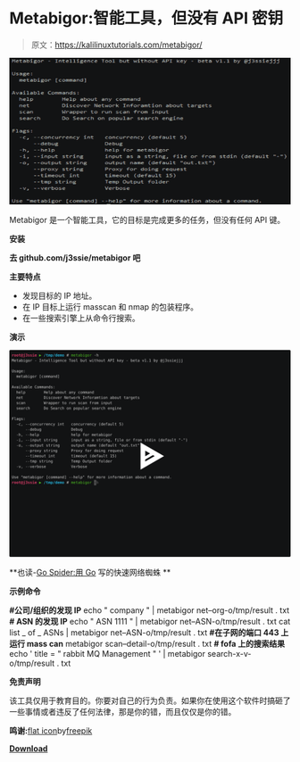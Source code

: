 # Metabigor:智能工具，但没有 API 密钥

> 原文：<https://kalilinuxtutorials.com/metabigor/>

[![Metabigor : Intelligence Tool But Without API Key](img/54c5bc3bc712f6933821a5c1564aaa86.png "Metabigor : Intelligence Tool But Without API Key")](https://1.bp.blogspot.com/-zOyAvKVOTFI/XlCa_BD6NNI/AAAAAAAAFEI/5IPDGyOS6H8OGOcGZ3w2MshYFJhkzLXagCLcBGAsYHQ/s1600/New%25281%2529.png)

Metabigor 是一个智能工具，它的目标是完成更多的任务，但没有任何 API 键。

**安装**

**去 github.com/j3ssie/metabigor 吧**

**主要特点**

*   发现目标的 IP 地址。
*   在 IP 目标上运行 masscan 和 nmap 的包装程序。
*   在一些搜索引擎上从命令行搜索。

**演示**

[![](img/02afacb31fa53a519ea6358dfe56746d.png)](https://asciinema.org/a/301745)

**也读-[Go Spider:用 Go](https://kalilinuxtutorials.com/gospider/) 写的快速网络蜘蛛 **

**示例命令**

**#公司/组织的发现 IP**
echo " company " | metabigor net–org-o/tmp/result . txt
**# ASN 的发现 IP**
echo " ASN 1111 " | metabigor net–ASN-o/tmp/result . txt
cat list _ of _ ASNs | metabigor net–ASN-o/tmp/result . txt
**#在子网的端口 443 上运行 mass can** metabigor scan–detail-o/tmp/result . txt
**# fofa 上的搜索结果**
echo ' title = " rabbit MQ Management " ' | metabigor search-x-v-o/tmp/result . txt

**免责声明**

该工具仅用于教育目的。你要对自己的行为负责。如果你在使用这个软件时搞砸了一些事情或者违反了任何法律，那是你的错，而且仅仅是你的错。

**鸣谢:**[flat icon](https://www.flaticon.com/free-icon/metabolism_1774457)by[freepik](https://www.flaticon.com/authors/freepik)

[**Download**](https://github.com/j3ssie/metabigor)